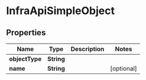 

# InfraApiSimpleObject


## Properties

| Name | Type | Description | Notes |
|------------ | ------------- | ------------- | -------------|
|**objectType** | **String** |  |  |
|**name** | **String** |  |  [optional] |



